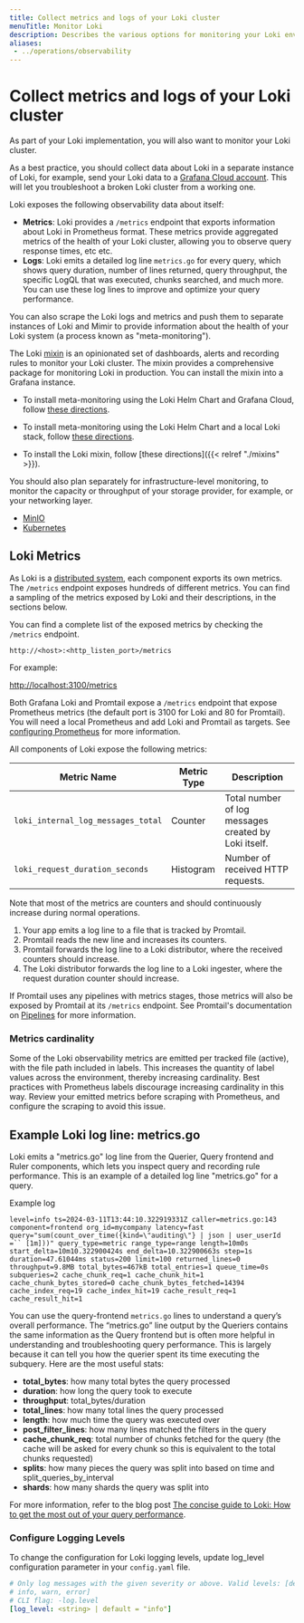 ```yaml
---
title: Collect metrics and logs of your Loki cluster
menuTitle: Monitor Loki
description: Describes the various options for monitoring your Loki environment, and the metrics available.
aliases: 
 - ../operations/observability
---
```

# Collect metrics and logs of your Loki cluster

As part of your Loki implementation, you will also want to monitor your Loki cluster.

As a best practice, you should collect data about Loki in a separate instance of Loki, for example, send your Loki data to a [Grafana Cloud account](https://grafana.com/products/cloud/). This will let you troubleshoot a broken Loki cluster from a working one.

Loki exposes the following observability data about itself:

- **Metrics**: Loki provides a `/metrics` endpoint that exports information about Loki in Prometheus format. These metrics provide aggregated metrics of the health of your Loki cluster, allowing you to observe query response times, etc etc.
- **Logs**: Loki emits a detailed log line `metrics.go` for every query, which shows query duration, number of lines returned, query throughput, the specific LogQL that was executed, chunks searched, and much more. You can use these log lines to improve and optimize your query performance.

You can also scrape the Loki logs and metrics and push them to separate instances of Loki and Mimir to provide information about the health of your Loki system (a process known as "meta-monitoring").

The Loki [mixin](https://github.com/grafana/loki/blob/main/production/loki-mixin) is an opinionated set of dashboards, alerts and recording rules to monitor your Loki cluster. The mixin provides a comprehensive package for monitoring Loki in production. You can install the mixin into a Grafana instance.

- To install meta-monitoring using the Loki Helm Chart and Grafana Cloud, follow [these directions](https://grafana.com/docs/loki/<LOKI_VERSION>/setup/install/helm/monitor-and-alert/with-grafana-cloud/).

- To install meta-monitoring using the Loki Helm Chart and a local Loki stack, follow [these directions](https://grafana.com/docs/loki/<LOKI_VERSION>/setup/install/helm/monitor-and-alert/with-local-monitoring/).

- To install the Loki mixin, follow [these directions]({{< relref "./mixins" >}}).

You should also plan separately for infrastructure-level monitoring, to monitor the capacity or throughput of your storage provider, for example, or your networking layer.

- [MinIO](https://min.io/docs/minio/linux/operations/monitoring/collect-minio-metrics-using-prometheus.html)
- [Kubernetes](https://grafana.com/docs/grafana-cloud/monitor-infrastructure/kubernetes-monitoring/)

## Loki Metrics

As Loki is a [distributed system](https://grafana.com/docs/loki/<LOKI_VERSION>/get-started/components/), each component exports its own metrics. The `/metrics` endpoint exposes hundreds of different metrics. You can find a sampling of the metrics exposed by Loki and their descriptions, in the sections below.

You can find a complete list of the exposed metrics by checking the `/metrics` endpoint.

`http://<host>:<http_listen_port>/metrics`

For example:

[http://localhost:3100/metrics](http://localhost:3100/metrics)

Both Grafana Loki and Promtail expose a `/metrics` endpoint that expose Prometheus metrics (the default port is 3100 for Loki and 80 for Promtail). You will need a local Prometheus and add Loki and Promtail as targets. See [configuring Prometheus](https://prometheus.io/docs/prometheus/latest/configuration/configuration) for more information.

All components of Loki expose the following metrics:

| Metric Name                        | Metric Type | Description                                                                                                                  |
| ---------------------------------- | ----------- | ----------------------------------------------------------------------- |
| `loki_internal_log_messages_total` | Counter     | Total number of log messages created by Loki itself.                    |
| `loki_request_duration_seconds`    | Histogram   | Number of received HTTP requests.                                       |

Note that most of the metrics are counters and should continuously increase during normal operations.

1. Your app emits a log line to a file that is tracked by Promtail.
1. Promtail reads the new line and increases its counters.
1. Promtail forwards the log line to a Loki distributor, where the received
   counters should increase.
1. The Loki distributor forwards the log line to a Loki ingester, where the
   request duration counter should increase.

If Promtail uses any pipelines with metrics stages, those metrics will also be
exposed by Promtail at its `/metrics` endpoint. See Promtail's documentation on
[Pipelines](https://grafana.com/docs/loki/<LOKI_VERSION>/send-data/promtail/pipelines/) for more information.

### Metrics cardinality

Some of the Loki observability metrics are emitted per tracked file (active), with the file path included in labels. This increases the quantity of label values across the environment, thereby increasing cardinality. Best practices with Prometheus labels discourage increasing cardinality in this way. Review your emitted metrics before scraping with Prometheus, and configure the scraping to avoid this issue.

## Example Loki log line: metrics.go

Loki emits a "metrics.go" log line from the Querier, Query frontend and Ruler components, which lets you inspect query and recording rule performance. This is an example of a detailed log line "metrics.go" for a query.

Example log

`level=info ts=2024-03-11T13:44:10.322919331Z caller=metrics.go:143 component=frontend org_id=mycompany latency=fast query="sum(count_over_time({kind=\"auditing\"} | json | user_userId =`` [1m]))" query_type=metric range_type=range length=10m0s start_delta=10m10.322900424s end_delta=10.322900663s step=1s duration=47.61044ms status=200 limit=100 returned_lines=0 throughput=9.8MB total_bytes=467kB total_entries=1 queue_time=0s subqueries=2 cache_chunk_req=1 cache_chunk_hit=1 cache_chunk_bytes_stored=0 cache_chunk_bytes_fetched=14394 cache_index_req=19 cache_index_hit=19 cache_result_req=1 cache_result_hit=1`

You can use the query-frontend `metrics.go` lines to understand a query’s overall performance. The “metrics.go” line output by the Queriers contains the same information as the Query frontend but is often more helpful in understanding and troubleshooting query performance. This is largely because it can tell you how the querier spent its time executing the subquery. Here are the most useful stats:

- **total_bytes**: how many total bytes the query processed
- **duration**: how long the query took to execute
- **throughput**: total_bytes/duration
- **total_lines**: how many total lines the query processed
- **length**: how much time the query was executed over
- **post_filter_lines**: how many lines matched the filters in the query
- **cache_chunk_req**: total number of chunks fetched for the query (the cache will be asked for every chunk so this is equivalent to the total chunks requested)
- **splits**: how many pieces the query was split into based on time and split_queries_by_interval
- **shards**: how many shards the query was split into

For more information, refer to the blog post [The concise guide to Loki: How to get the most out of your query performance](https://grafana.com/blog/2023/12/28/the-concise-guide-to-loki-how-to-get-the-most-out-of-your-query-performance/).

### Configure Logging Levels

To change the configuration for Loki logging levels, update log_level configuration parameter in your `config.yaml` file.

```yaml
# Only log messages with the given severity or above. Valid levels: [debug,
# info, warn, error]
# CLI flag: -log.level
[log_level: <string> | default = "info"]
```
